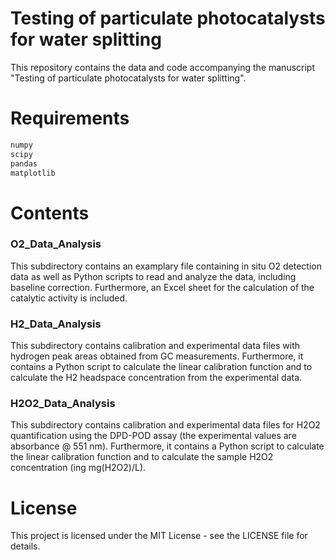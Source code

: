 # Testing of particulate photocatalysts for water splitting

This repository contains the data and code accompanying the manuscript "Testing of particulate photocatalysts for water splitting". 

# Requirements

```bash
numpy
scipy
pandas
matplotlib
```

# Contents

### O2_Data_Analysis

This subdirectory contains an examplary file containing in situ O2 detection data as well as Python scripts to read and analyze the data, including baseline correction. Furthermore, an Excel sheet for the calculation of the catalytic activity is included.

### H2_Data_Analysis

This subdirectory contains calibration and experimental data files with hydrogen peak areas obtained from GC measurements. Furthermore, it contains a Python script to calculate the linear calibration function and to calculate the H2 headspace concentration from the experimental data.

### H2O2_Data_Analysis

This subdirectory contains calibration and experimental data files for H2O2 quantification using the DPD-POD assay (the experimental values are absorbance @ 551 nm). Furthermore, it contains a Python script to calculate the linear calibration function and to calculate the sample H2O2 concentration (ing mg(H2O2)/L).

# License

This project is licensed under the MIT License - see the LICENSE file for details.
